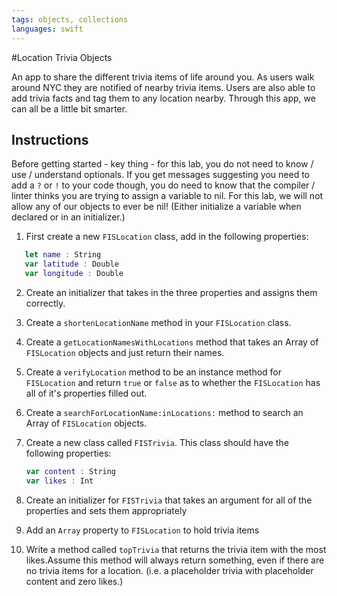 ```yaml
---
tags: objects, collections
languages: swift
---
```


#Location Trivia Objects

An app to share the different trivia items of life around you. As users walk around NYC they are notified of nearby trivia items. Users are also able to add trivia facts and tag them to any location nearby. Through this app, we can all be a little bit smarter.

## Instructions

Before getting started - key thing - for this lab, you do not need to know / use / understand optionals. If you get messages suggesting you need to add a `?` or `!` to your code though, you do need to know that the compiler / linter thinks you are trying to assign a variable to nil. For this lab, we will not allow any of our objects to ever be nil! (Either initialize a variable when declared or in an initializer.)

 1. First create a new `FISLocation` class, add in the following properties:

 ```swift
 	let name : String
 	var latitude : Double
 	var longitude : Double
 ```

 2. Create an initializer that takes in the three properties and assigns them correctly. 
 3. Create a `shortenLocationName` method in your `FISLocation` class.
 4. Create a `getLocationNamesWithLocations` method that takes an Array of `FISLocation` objects and just return their names.
 5. Create a `verifyLocation` method to be an instance method for `FISLocation` and  return `true` or `false` as to whether the `FISLocation` has all of it's properties filled out.
 6. Create a `searchForLocationName:inLocations:` method to search an Array of `FISLocation` objects.
 7. Create a new class called `FISTrivia`. This class should have the following properties:

    ```swift
    var content : String
	var likes : Int
	```

 8. Create an initializer for `FISTrivia` that takes an argument for all of the properties and sets them appropriately

 9. Add an `Array` property to `FISLocation` to hold trivia items

 10. Write a method called `topTrivia` that returns the trivia item with the most likes.Assume this method will always return something, even if there are no trivia items for a location. (i.e. a placeholder trivia with placeholder content and zero likes.)